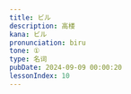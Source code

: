 ```yaml
---
title: ビル
description: 高楼
kana: ビル
pronunciation: biru
tone: ①
type: 名词
pubDate: 2024-09-09 00:00:20
lessonIndex: 10
---
```

